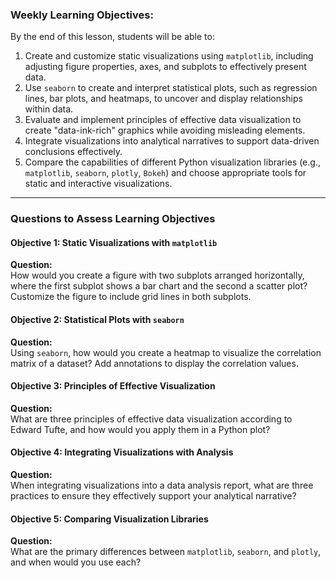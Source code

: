 ### Weekly Learning Objectives:

By the end of this lesson, students will be able to:

1. Create and customize static visualizations using `matplotlib`, including adjusting figure properties, axes, and subplots to effectively present data.  
2. Use `seaborn` to create and interpret statistical plots, such as regression lines, bar plots, and heatmaps, to uncover and display relationships within data.  
3. Evaluate and implement principles of effective data visualization to create "data-ink-rich" graphics while avoiding misleading elements.  
4. Integrate visualizations into analytical narratives to support data-driven conclusions effectively.  
5. Compare the capabilities of different Python visualization libraries (e.g., `matplotlib`, `seaborn`, `plotly`, `Bokeh`) and choose appropriate tools for static and interactive visualizations.

---

### Questions to Assess Learning Objectives

#### **Objective 1: Static Visualizations with `matplotlib`**  
**Question:**  
How would you create a figure with two subplots arranged horizontally, where the first subplot shows a bar chart and the second a scatter plot? Customize the figure to include grid lines in both subplots.

#### **Objective 2: Statistical Plots with `seaborn`**  
**Question:**  
Using `seaborn`, how would you create a heatmap to visualize the correlation matrix of a dataset? Add annotations to display the correlation values.



#### **Objective 3: Principles of Effective Visualization**  
**Question:**  
What are three principles of effective data visualization according to Edward Tufte, and how would you apply them in a Python plot?



#### **Objective 4: Integrating Visualizations with Analysis**  
**Question:**  
When integrating visualizations into a data analysis report, what are three practices to ensure they effectively support your analytical narrative?


#### **Objective 5: Comparing Visualization Libraries**  
**Question:**  
What are the primary differences between `matplotlib`, `seaborn`, and `plotly`, and when would you use each?

